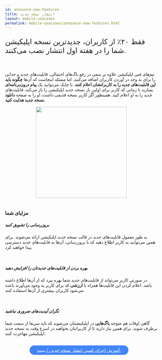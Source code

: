 ```yaml
---
id: announce-new-features
title: انتشار نسخه جدید
layout: mobile-usecases
permalink: mobile-usecases/announce-new-features.html
---
```


<p style="
    font-size: x-large;
"> فقط ۲۰٪ از کاربران، جدیدترین نسخه اپلیکیشن شما را در هفته اول انتشار نصب می‌کنند.</p>

<br>

تیم‌های فنی اپلیکیشن علاوه بر سعی در رفع باگ‌های احتمالی، قابلیت‌های جدید و جذابی را برای به وجد در آوردن کاربران اضافه می‌کنند. اما مسئله اینجاست که آن‌ها **چگونه باید این قابلیت‌های جدید را به کاربرانشان اعلام کنند**. با چابک می‌توانید یک **پیام درون‌برنامه‌ای** بسازید تا زمانی که کاربر برای اولین بار نسخه جدید اپلیکیشن را باز می‌کند، قابلیت‌های جدید را به او اعلام کنید. همینطور اگر کاربر نسخه قدیمی داشت، او را به صفحه **دانلود نسخه جدید هدایت کنید**.


<div style="text-align: center;"><img src="http://uupload.ir/files/5lqe_announcement.png" class="img-fluid" style="
    width: 300px;
"></div> 

<br>

### مزایای شما

##### بروزرسانی را تشویق کنید

به طور معمول قابلیت‌های جدید در قالب نسخه جدید اپلیکیشن ارائه می‌شوند. برای همین می‌توانید به کاربر اطلاع دهید که با بروزرسانی، آن‌ها به قابلیت‌های جدید دسترسی پیدا خواهند کرد.

<br>

##### بهره بردن از قابلیت‌های جدیدتان را افزایش دهید

در صورتی کاربر می‌تواند از قابلیت‌های جدید شما بهره ببرد که از آن‌ها اطلاع داشته باشد. اعلام کردن این قابلیت‌ها همراه با **ارزشی** که برای کاربر به وجود می‌آورند باعث می‌شود کاربران بیشتری از آن‌ها استفاده کنند.

<br>

##### نگران آپدیت‌های ضروری نباشید

گاهی اوقات هم متوجه **باگ‌هایی** در اپلیکیشنتان می‌شوید که باید سریعا از سمت شما برطرف شوند. برای همین نیاز دارید تا از کاربرانتان بخواهید در اسرع وقت به نسخه جدید اپلیکیشن مهاجرت کنند.

<br>

<div align="center">   
    <a style="display: inline-block; text-align: center; border-radius: 40px; background: #4285f4; color: white !important; padding: 7px 25px; margin-right: 15px; cursor: pointer; transition: all 0.25s ease;" href="/guides/how-to-announce-new-features.html">آموزش اجرای کمپین انتشار نسخه جدید را ببینید.</a>
</div>
